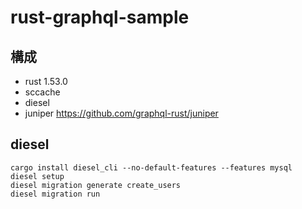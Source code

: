 # rust-graphql-sample

## 構成
- rust 1.53.0
- sccache
- diesel
- juniper
https://github.com/graphql-rust/juniper

## diesel
```
cargo install diesel_cli --no-default-features --features mysql
diesel setup
diesel migration generate create_users
diesel migration run
```
